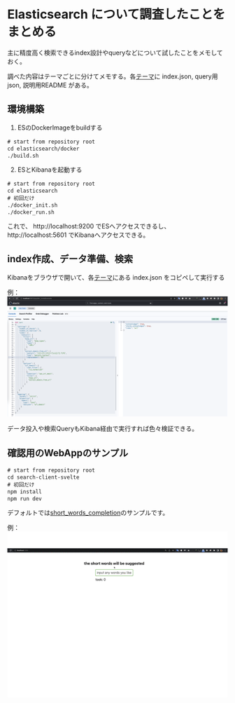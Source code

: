 # Elasticsearch について調査したことをまとめる

主に精度高く検索できるindex設計やqueryなどについて試したことをメモしておく。

調べた内容はテーマごとに分けてメモする。各[テーマ](elasticsearch/theme)に index.json, query用json, 説明用README がある。

## 環境構築

1. ESのDockerImageをbuildする
　
```
# start from repository root
cd elasticsearch/docker
./build.sh
```

2. ESとKibanaを起動する

```
# start from repository root
cd elasticsearch
# 初回だけ
./docker_init.sh
./docker_run.sh
```

これで、 http://localhost:9200 でESへアクセスできるし、 http://localhost:5601 でKibanaへアクセスできる。

## index作成、データ準備、検索

Kibanaをブラウザで開いて、各[テーマ](elasticsearch/theme)にある index.json をコピペして実行する

例：
![create index](resources/create_index.png)

データ投入や検索QueryもKibana経由で実行すれば色々検証できる。

## 確認用のWebAppのサンプル

```
# start from repository root
cd search-client-svelte
# 初回だけ
npm install
npm run dev
```

デフォルトでは[short_words_completion](elasticsearch/theme/short_words_completion)のサンプルです。

例：
![short words completion](resources/short_words_completion.gif)
